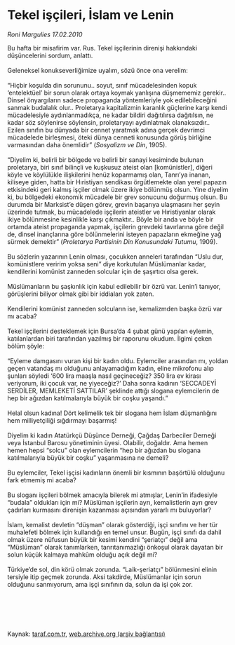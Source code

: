 # Tekel işçileri, İslam ve Lenin

*Roni Margulies 17.02.2010*

<div class="taraf_structure_2col_1zq">
<div class="margen_n">



 <p>Bu hafta bir misafirim var. Rus. Tekel işçilerinin direnişi hakkındaki düşüncelerini sordum, anlattı. <br/><br/>Geleneksel konukseverliğimize uyalım, sözü önce ona verelim: <br/><br/>“Hiçbir koşulda din sorununu.. soyut, sınıf mücadelesinden kopuk ‘entelektüel’ bir sorun olarak ortaya koymak yanlışına düşmememiz gerekir.. Dinsel önyargıların sadece propaganda yöntemleriyle yok edilebileceğini sanmak budalalık olur.. Proletarya kapitalizmin karanlık güçlerine karşı kendi mücadelesiyle aydınlanmadıkça, ne kadar bildiri dağıtılırsa dağıtılsın, ne kadar söz söylenirse söylensin, proletaryayı aydınlatmak olanaksızdır.. Ezilen sınıfın bu dünyada bir cennet yaratmak adına gerçek devrimci mücadelede birleşmesi, öteki dünya cenneti konusunda görüş birliğine varmasından daha önemlidir” (<i>Sosyalizm ve Din</i>, 1905). <br/><br/>“Diyelim ki, belirli bir bölgede ve belirli bir sanayi kesiminde bulunan proletarya, biri sınıf bilinçli ve kuşkusuz ateist olan [komünistler], diğeri köyle ve köylülükle ilişkilerini henüz koparmamış olan, Tanrı’ya inanan, kiliseye giden, hatta bir Hıristiyan sendikası örgütlemekte olan yerel papazın etkisindeki geri kalmış işçiler olmak üzere ikiye bölünmüş olsun. Yine diyelim ki, bu bölgedeki ekonomik mücadele bir grev sonucunu doğurmuş olsun. Bu durumda bir Marksist’e düşen görev, grevin başarıya ulaşmasını her şeyin üzerinde tutmak, bu mücadelede işçilerin ateistler ve Hıristiyanlar olarak ikiye bölünmesine kesinlikle karşı çıkmaktır.. Böyle bir anda ve böyle bir ortamda ateist propaganda yapmak, işçilerin grevdeki tavırlarına göre değil de, dinsel inançlarına göre bölünmelerini isteyen papazların ekmeğine yağ sürmek demektir” (<i>Proletarya Partisinin Din Konusundaki Tutumu</i>, 1909). <br/><br/>Bu sözlerin yazarının Lenin olması, çocukken anneleri tarafından “Uslu dur, komünistlere veririm yoksa seni” diye korkutulan Müslümanlar kadar, kendilerini komünist zanneden solcular için de şaşırtıcı olsa gerek. <br/><br/>Müslümanların bu şaşkınlık için kabul edilebilir bir özrü var. Lenin’i tanıyor, görüşlerini biliyor olmak gibi bir iddiaları yok zaten. <br/><br/>Kendilerini komünist zanneden solcuların ise, kemalizmden başka özrü var mı acaba? <br/><br/>Tekel işçilerini desteklemek için Bursa’da 4 şubat günü yapılan eylemin, katılanlardan biri tarafından yazılmış bir raporunu okudum. İlgimi çeken bölüm şöyle: <br/><br/>“Eyleme damgasını vuran kişi bir kadın oldu. Eylemciler arasından mı, yoldan geçen vatandaş mı olduğunu anlayamadığım kadın, eline mikrofonu alıp şunları söyledi ‘600 lira maaşla nasıl geçineceğiz? 350 lira ev kirası veriyorum, iki çocuk var, ne yiyeceğiz?’ Daha sonra kadının ‘SECCADEYİ SERDİLER, MEMLEKETİ SATTILAR’ şeklinde attığı slogana eylemcilerin de hep bir ağızdan katılmalarıyla büyük bir coşku yaşandı.” <br/><br/>Helal olsun kadına! Dört kelimelik tek bir slogana hem İslam düşmanlığını hem milliyetçiliği sığdırmayı başarmış! <br/><br/>Diyelim ki kadın Atatürkçü Düşünce Derneği, Çağdaş Darbeciler Derneği veya İstanbul Barosu yönetiminin üyesi. Olabilir, doğaldır. Ama hemen hemen hepsi “solcu” olan eylemcilerin “hep bir ağızdan bu slogana katılmalarıyla büyük bir coşku” yaşanmasına ne demeli? <br/><br/>Bu eylemciler, Tekel işçisi kadınların önemli bir kısmının başörtülü olduğunu fark etmemiş mi acaba? <br/><br/>Bu sloganı işçileri bölmek amacıyla bilerek mi atmışlar, Lenin’in ifadesiyle “budala” oldukları için mi? Müslüman işçilerin ayrı, kemalistlerin ayrı grev çadırları kurmasını direnişin kazanması açısından yararlı mı buluyorlar? <br/><br/>İslam, kemalist devletin “düşman” olarak gösterdiği, işçi sınıfını ve her tür muhalefeti bölmek için kullandığı en temel unsur. Bugün, işçi sınıfı da dahil olmak üzere nüfusun büyük bir kesimi kendini “şeriatçı” değil ama “Müslüman” olarak tanımlarken, tanrıtanımazlığı önkoşul olarak dayatan bir solun küçük kalmaya mahkûm olduğu açık değil mi? <br/><br/>Türkiye’de sol, din körü olmak zorunda. “Laik-şeriatçı” bölünmesini elinin tersiyle itip geçmek zorunda. Aksi takdirde, Müslümanlar için sorun olduğunu sanmıyorum, ama işçi sınıfının da, solun da işi çok zor.</p>
<br/>
<br/>
<br/>



<br/>


<div id="taraf_not">
</div>

</div>


</div>

Kaynak: [taraf.com.tr](http://taraf.com.tr:80/makale/10079.htm), [web.archive.org (arşiv bağlantısı)](http://web.archive.org/web/20100301114130/http://taraf.com.tr:80/makale/10079.htm)
